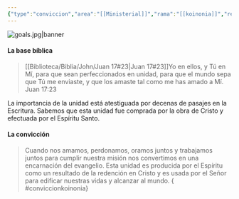 ```yaml
---
{"type":"conviccion","area":"[[Ministerial]]","rama":"[[koinonia]]","related":["[[Gracia Soberana Ori]]","[[Filosofía ministerial de Gracia Soberana Orizaba]]","[[07 Convicciones para la dirección de la Iglesia]]","[[Unidad de la iglesia]]"],"tags":["convicciones","Ministerial"],"dg-publish":true,"permalink":"/convicciones-centrales/ministerial/cuando-nos-amamos-perdonamos-oramos-juntos-y-trabajamos-juntos-para-cumplir-nuestra-mision-nos-convertimos-en-una-encarnacion-del-evangelio/","dgPassFrontmatter":true}
---
```



![goals.jpg|banner](/img/user/Archivos/banners/goals.jpg)


#### La base bíblica

> [[Biblioteca/Biblia/John/Juan 17#23\|Juan 17#23]]Yo en ellos, y Tú en Mí, para que sean perfeccionados en unidad, para que el mundo sepa que Tú me enviaste, y que los amaste tal como me has amado a Mí. <br ><span class="author">Juan 17:23</span>

La importancia de la unidad está atestiguada por decenas de pasajes en la Escritura. Sabemos que esta unidad fue comprada por la obra de Cristo y efectuada por el Espíritu Santo. 

#### La convicción


> Cuando nos amamos, perdonamos, oramos juntos y trabajamos juntos para cumplir nuestra misión nos convertimos en una encarnación del evangelio. Esta unidad es producida por el Espíritu como un resultado de la redención en Cristo y es usada por el Señor para edificar nuestras vidas y alcanzar al mundo. 
{ #conviccionkoinonia}



